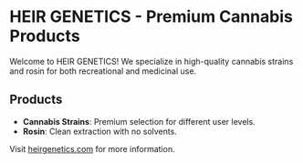 # HEIR GENETICS - Premium Cannabis Products

Welcome to HEIR GENETICS! We specialize in high-quality cannabis strains and rosin for both recreational and medicinal use. 

## Products

- **Cannabis Strains**: Premium selection for different user levels.
- **Rosin**: Clean extraction with no solvents.

Visit [heirgenetics.com](https://heirgenetics.com) for more information.
